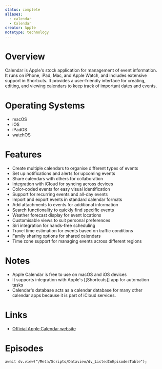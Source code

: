 ```yaml
---
status: complete
aliases:
  - calendar
  - Calendar
creator: Apple
notetype: technology
---
```

# Overview
Calendar is Apple's stock application for management of event information. It runs on iPhone, iPad, Mac, and Apple Watch, and includes extensive support in Shortcuts. It provides a user-friendly interface for creating, editing, and viewing calendars to keep track of important dates and events.

# Operating Systems  
- macOS
- iOS
- iPadOS
- watchOS

# Features  
- Create multiple calendars to organise different types of events
- Set up notifications and alerts for upcoming events
- Share calendars with others for collaboration
- Integration with iCloud for syncing across devices
- Color-coded events for easy visual identification
- Support for recurring events and all-day events
- Import and export events in standard calendar formats
- Add attachments to events for additional information
- Search functionality to quickly find specific events
- Weather forecast display for event locations
- Customisable views to suit personal preferences
- Siri integration for hands-free scheduling
- Travel time estimation for events based on traffic conditions
- Family sharing options for shared calendars
- Time zone support for managing events across different regions

# Notes  
- Apple Calendar is free to use on macOS and iOS devices
- It supports integration with Apple's [[Shortcuts]] app for automation tasks
- Calendar's database acts as a calendar database for many other calendar apps because it is part of iCloud services.

# Links  
- [Official Apple Calendar website](https://www.apple.com/macos/calendar/)

# Episodes
```dataviewjs
await dv.view("/Meta/Scripts/Dataview/dv_ListedInEpisodesTable");
```

